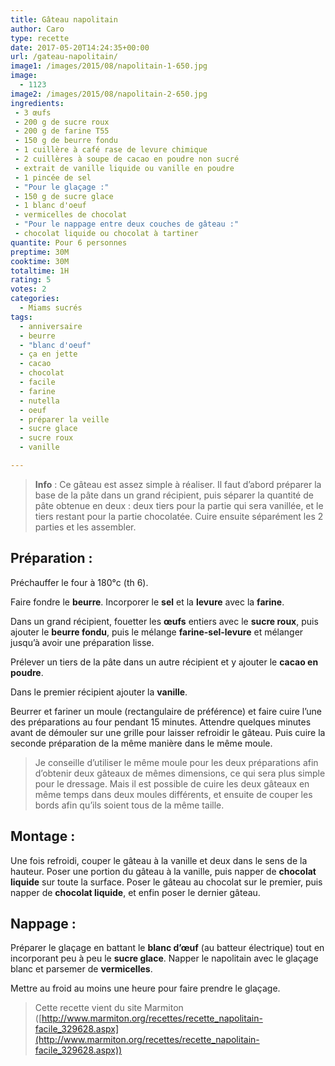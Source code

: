 ```yaml
---
title: Gâteau napolitain
author: Caro
type: recette
date: 2017-05-20T14:24:35+00:00
url: /gateau-napolitain/
image1: /images/2015/08/napolitain-1-650.jpg
image:
  - 1123
image2: /images/2015/08/napolitain-2-650.jpg
ingredients:
 - 3 œufs
 - 200 g de sucre roux
 - 200 g de farine T55
 - 150 g de beurre fondu
 - 1 cuillère à café rase de levure chimique
 - 2 cuillères à soupe de cacao en poudre non sucré
 - extrait de vanille liquide ou vanille en poudre
 - 1 pincée de sel
 - "Pour le glaçage :"
 - 150 g de sucre glace
 - 1 blanc d'oeuf
 - vermicelles de chocolat
 - "Pour le nappage entre deux couches de gâteau :"
 - chocolat liquide ou chocolat à tartiner
quantite: Pour 6 personnes
preptime: 30M
cooktime: 30M
totaltime: 1H
rating: 5
votes: 2
categories:
  - Miams sucrés
tags:
  - anniversaire
  - beurre
  - "blanc d'oeuf"
  - ça en jette
  - cacao
  - chocolat
  - facile
  - farine
  - nutella
  - oeuf
  - préparer la veille
  - sucre glace
  - sucre roux
  - vanille

---
```

> **Info** : Ce gâteau est assez simple à réaliser. Il faut d&rsquo;abord préparer la base de la pâte dans un grand récipient, puis séparer la quantité de pâte obtenue en deux : deux tiers pour la partie qui sera vanillée, et le tiers restant pour la partie chocolatée. Cuire ensuite séparément les 2 parties et les assembler.

## Préparation :

Préchauffer le four à 180°c (th 6).

Faire fondre le **beurre**. Incorporer le **sel** et la **levure** avec la **farine**.

Dans un grand récipient, fouetter les **œufs** entiers avec le **sucre roux**, puis ajouter le **beurre fondu**, puis le mélange **farine-sel-levure** et mélanger jusqu&rsquo;à avoir une préparation lisse.

Prélever un tiers de la pâte dans un autre récipient et y ajouter le **cacao en poudre**.

Dans le premier récipient ajouter la **vanille**.

Beurrer et fariner un moule (rectangulaire de préférence) et faire cuire l&rsquo;une des préparations au four pendant 15 minutes. Attendre quelques minutes avant de démouler sur une grille pour laisser refroidir le gâteau. Puis cuire la seconde préparation de la même manière dans le même moule.

> Je conseille d&rsquo;utiliser le même moule pour les deux préparations afin d&rsquo;obtenir deux gâteaux de mêmes dimensions, ce qui sera plus simple pour le dressage. Mais il est possible de cuire les deux gâteaux en même temps dans deux moules différents, et ensuite de couper les bords afin qu&rsquo;ils soient tous de la même taille.

## Montage :

Une fois refroidi, couper le gâteau à la vanille et deux dans le sens de la hauteur. Poser une portion du gâteau à la vanille, puis napper de **chocolat liquide** sur toute la surface. Poser le gâteau au chocolat sur le premier, puis napper de **chocolat liquide**, et enfin poser le dernier gâteau.

## Nappage :

Préparer le glaçage en battant le **blanc d’œuf** (au batteur électrique) tout en incorporant peu à peu le **sucre glace**. Napper le napolitain avec le glaçage blanc et parsemer de **vermicelles**.

Mettre au froid au moins une heure pour faire prendre le glaçage.

> Cette recette vient du site Marmiton ([http://www.marmiton.org/recettes/recette_napolitain-facile_329628.aspx](http://www.marmiton.org/recettes/recette_napolitain-facile_329628.aspx))
